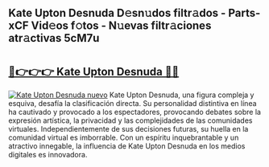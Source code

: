 ## Kate Upton Desnuda D𝚎sn𝚞dos filtr𝚊dos - Parts-xCF Vid𝚎os f𝚘tos - N𝚞evas filtr𝚊ciones atr𝚊ctivas 5cM7u

# <h2><a href="http://mbcbmg.tromn.icu/?c=Kate+Upton+Desnuda">🔗👉👉👉 Kate Upton Desnuda 🔗🔗</a></h2>

[![Kate Upton Desnuda nuevo](https://i.imgur.com/pEAQMta.gif)](http://mbcbmg.tromn.icu/?c=Kate+Upton+Desnuda)
Kate Upton Desnuda, una figura compleja y esquiva, desafía la clasificación directa. Su personalidad distintiva en línea ha cautivado y provocado a los espectadores, provocando debates sobre la expresión artística, la privacidad y las complejidades de las comunidades virtuales. Independientemente de sus decisiones futuras, su huella en la comunidad virtual es imborrable. Con un espíritu inquebrantable y un atractivo innegable, la influencia de Kate Upton Desnuda en los medios digitales es innovadora.
